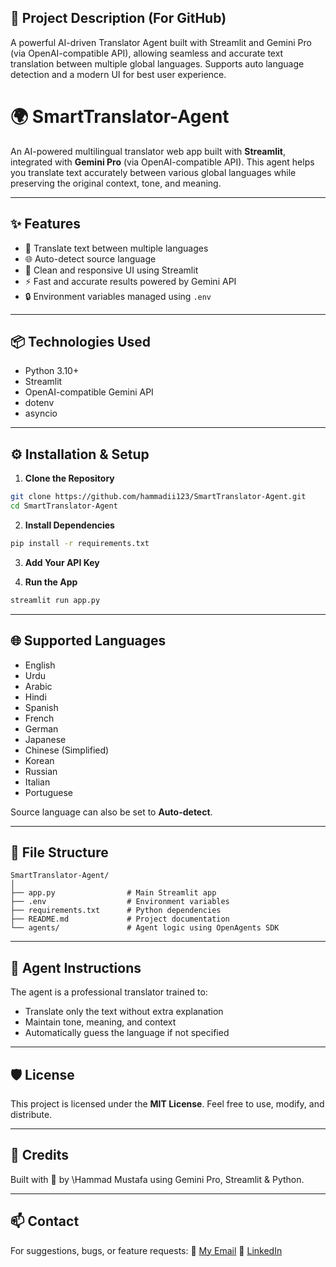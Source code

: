 ## 📝 **Project Description (For GitHub)**

 A powerful AI-driven Translator Agent built with Streamlit and Gemini Pro (via OpenAI-compatible API), allowing seamless and accurate text translation between multiple global languages. Supports auto language detection and a modern UI for best user experience.



# 🌍 SmartTranslator-Agent

An AI-powered multilingual translator web app built with **Streamlit**, integrated with **Gemini Pro** (via OpenAI-compatible API). This agent helps you translate text accurately between various global languages while preserving the original context, tone, and meaning.

---

## ✨ Features

- 🔁 Translate text between multiple languages
- 🌐 Auto-detect source language
- 🎯 Clean and responsive UI using Streamlit
- ⚡ Fast and accurate results powered by Gemini API
- 🔒 Environment variables managed using `.env`

---

## 📦 Technologies Used

- Python 3.10+
- Streamlit
- OpenAI-compatible Gemini API
- dotenv
- asyncio

---

## ⚙️ Installation & Setup

1. **Clone the Repository**

```bash
git clone https://github.com/hammadii123/SmartTranslator-Agent.git
cd SmartTranslator-Agent
````

2. **Install Dependencies**

```bash
pip install -r requirements.txt
```

3. **Add Your API Key**


4. **Run the App**

```bash
streamlit run app.py
```

---

## 🌐 Supported Languages

* English
* Urdu
* Arabic
* Hindi
* Spanish
* French
* German
* Japanese
* Chinese (Simplified)
* Korean
* Russian
* Italian
* Portuguese

Source language can also be set to **Auto-detect**.

---

## 📁 File Structure

```
SmartTranslator-Agent/
│
├── app.py                # Main Streamlit app
├── .env                  # Environment variables
├── requirements.txt      # Python dependencies
├── README.md             # Project documentation
└── agents/               # Agent logic using OpenAgents SDK
```

---

## 🤖 Agent Instructions

 The agent is a professional translator trained to:

* Translate only the text without extra explanation
* Maintain tone, meaning, and context
* Automatically guess the language if not specified

---

## 🛡 License

This project is licensed under the **MIT License**. Feel free to use, modify, and distribute.

---

## 🙌 Credits

Built with 💚 by \Hammad Mustafa using Gemini Pro, Streamlit & Python.

---

## 📫 Contact

For suggestions, bugs, or feature requests:
📧 [My Email](mailto:hammadworks123@example.com)
🔗 [LinkedIn](https://www.linkedin.com/in/hammad-mustafa2/)

